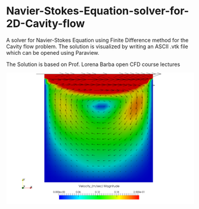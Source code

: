 # Navier-Stokes-Equation-solver-for-2D-Cavity-flow
A solver for Navier-Stokes Equation using Finite Difference method for the Cavity flow problem.
The solution is visualized by writing an ASCII .vtk file which can be opened using Paraview.

The Solution is based on Prof. Lorena Barba open CFD course lectures



![](NSE-2D-Cavity-VelocityVectors.png)

